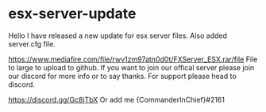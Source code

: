# esx-server-update
Hello I have released a new update for esx server files. Also added server.cfg file.


https://www.mediafire.com/file/rwv1zm97atn0d0t/FXServer_ESX.rar/file File to large to upload to github. 
If you want to join our offical server please join our discord for more info or to say thanks. For support please head to discord.


https://discord.gg/Gc8jTbX Or add me {CommanderInChief}#2161
